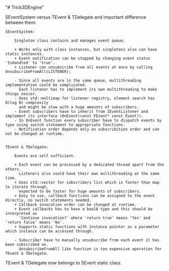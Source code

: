 "# Trick3DEngine" 

SEventSystem versus TEvent & TDelegate and important difference between them:
	
	SEventSystem:

		Singleton class contains and manages event queue.
		
		+ Works only with class instances, but singletons also can have static instances.
		+ Event notification can be stopped by changing event status 'IsHandled' to 'true'.
		+ Listener can unsubscribe from all events at once by calling UnsubscribeFromAll(LISTENER);

		- Since all events are in the same queue, multithreading implementation could be complicated.
		  Each listener has to implement its own multithreading to make things easier.
		- Uses std::multimap for listener registry, element search has O(log N) complexity
		  and might be slow with a huge amounts of subscribers.
		- Event subscribers have to inherit from IEventListener and implement its interface (OnEvent(const FEvent* const Event)).
		- In OnEvent function every subscriber have to dispatch events by type using switch statement to appropriate functions.
		- Notification order depends only on subscribition order and can not be changed at runtime.
		

	TEvent & TDelegate:

		Events are self sufficient.
		
		+ Each event can be processed by a dedicated thread apart from the others.
		  Listeners also could have their own multithreading at the same time.
		+ Uses std::vector for subscribers list which is faster than map to iterate through,
		  expected to be faster for huge amounts of subscribers.
		+ Easy to use, callback functions can be assigned to the event directly, no switch statements needed.
		+ Callback invocation order can be changed at runtime.
		+ Event callbacks has to have a bool8 type and this should be interpreted as
		  'Continue invocation?' where 'return true' means 'Yes' and 'return false' means 'No'.
		+ Supports static functions with instance pointer as a parameter which instance can be accessed through.

		- Subscriber have to manually unsubscribe from each event it has been subscribed on.
		  UnsubscribeFromAll like function is too expensive operation for TEvent & TDelegate.

TEvent & TDelegate now belongs to SEvent static class.
